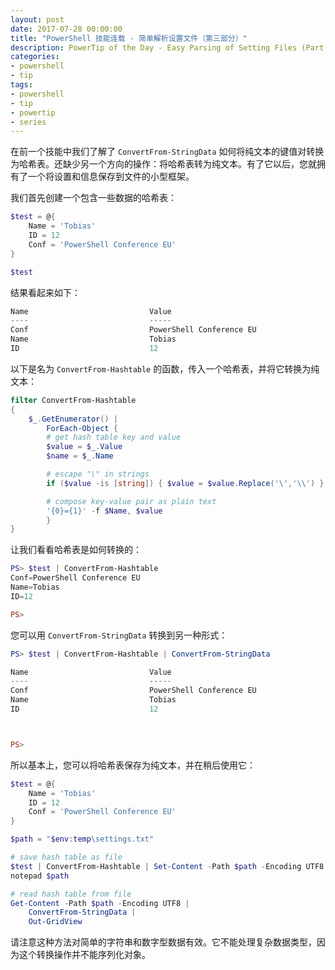 ```yaml
---
layout: post
date: 2017-07-28 00:00:00
title: "PowerShell 技能连载 - 简单解析设置文件（第三部分）"
description: PowerTip of the Day - Easy Parsing of Setting Files (Part 3)
categories:
- powershell
- tip
tags:
- powershell
- tip
- powertip
- series
---
```

在前一个技能中我们了解了 `ConvertFrom-StringData` 如何将纯文本的键值对转换为哈希表。还缺少另一个方向的操作：将哈希表转为纯文本。有了它以后，您就拥有了一个将设置和信息保存到文件的小型框架。

我们首先创建一个包含一些数据的哈希表：

```powershell
$test = @{
    Name = 'Tobias'
    ID = 12
    Conf = 'PowerShell Conference EU'
}

$test
```

结果看起来如下：

```powershell
Name                           Value
----                           -----
Conf                           PowerShell Conference EU
Name                           Tobias
ID                             12
```

以下是名为 `ConvertFrom-Hashtable` 的函数，传入一个哈希表，并将它转换为纯文本：

```powershell
filter ConvertFrom-Hashtable
{
    $_.GetEnumerator() |
        ForEach-Object {
        # get hash table key and value
        $value = $_.Value
        $name = $_.Name

        # escape "\" in strings
        if ($value -is [string]) { $value = $value.Replace('\','\\') }

        # compose key-value pair as plain text
        '{0}={1}' -f $Name, $value
        }
}
```

让我们看看哈希表是如何转换的：

```powershell
PS> $test | ConvertFrom-Hashtable
Conf=PowerShell Conference EU
Name=Tobias
ID=12

PS>
```

您可以用 `ConvertFrom-StringData` 转换到另一种形式：

```powershell
PS> $test | ConvertFrom-Hashtable | ConvertFrom-StringData

Name                           Value
----                           -----
Conf                           PowerShell Conference EU
Name                           Tobias
ID                             12



PS>
```

所以基本上，您可以将哈希表保存为纯文本，并在稍后使用它：

```powershell
$test = @{
    Name = 'Tobias'
    ID = 12
    Conf = 'PowerShell Conference EU'
}

$path = "$env:temp\settings.txt"

# save hash table as file
$test | ConvertFrom-Hashtable | Set-Content -Path $path -Encoding UTF8
notepad $path

# read hash table from file
Get-Content -Path $path -Encoding UTF8 |
    ConvertFrom-StringData |
    Out-GridView
```

请注意这种方法对简单的字符串和数字型数据有效。它不能处理复杂数据类型，因为这个转换操作并不能序列化对象。

<!--本文国际来源：[Easy Parsing of Setting Files (Part 3)](http://community.idera.com/powershell/powertips/b/tips/posts/easy-parsing-of-setting-files-part-3)-->
